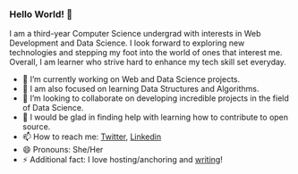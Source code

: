 ### Hello World! 👋

I am a third-year Computer Science undergrad with interests in Web Development and Data Science. I look forward to exploring new technologies and stepping my foot into the world of ones that interest me. Overall, I am learner who strive hard to enhance my tech skill set everyday.

- 🔭 I’m currently working on Web and Data Science projects.
- 🌱 I am also focused on learning Data Structures and Algorithms.
- 👯 I’m looking to collaborate on developing incredible projects in the field of Data Science.
- 🤔 I would be glad in finding help with learning how to contribute to open source.
- 📫 How to reach me: [Twitter](https://twitter.com/komalmann26), [Linkedin](https://www.linkedin.com/in/komal-mann-659843178)
- 😄 Pronouns: She/Her
- ⚡ Additional fact: I love hosting/anchoring and [writing](https://buzzbringers.com)!
